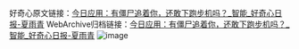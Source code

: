 好奇心原文链接：[今日应用：有僵尸追着你，还敢下跑步机吗？_智能_好奇心日报-夏雨青](https://www.qdaily.com/articles/2078.html)
WebArchive归档链接：[今日应用：有僵尸追着你，还敢下跑步机吗？_智能_好奇心日报-夏雨青](http://web.archive.org/web/20190623150822/https://www.qdaily.com/articles/2078.html)
![image](http://ww3.sinaimg.cn/large/007d5XDpgy1g3vbvhdojoj30u03iv7uf)